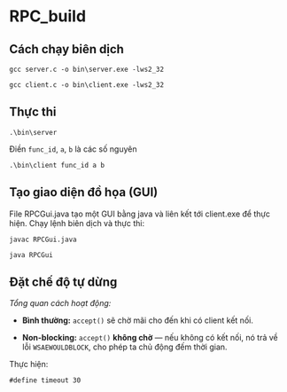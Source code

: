 # RPC_build
## Cách chạy biên dịch
```
gcc server.c -o bin\server.exe -lws2_32
```
```
gcc client.c -o bin\client.exe -lws2_32
```

## Thực thi
```
.\bin\server
```
Điền `func_id`, `a`, `b` là các số nguyên
```
.\bin\client func_id a b
```
## Tạo giao diện đồ họa (GUI)
File RPCGui.java tạo một GUI bằng java và liên kết tới client.exe để thực hiện.
Chạy lệnh biên dịch và thực thi:
```
javac RPCGui.java
```
```
java RPCGui
```
## Đặt chế độ tự dừng
*Tổng quan cách hoạt động:*
- **Bình thường:** `accept()` sẽ chờ mãi cho đến khi có client kết nối.

- **Non-blocking:** `accept()` **không chờ** — nếu không có kết nối, nó trả về lỗi `WSAEWOULDBLOCK`, cho phép ta chủ động đếm thời gian.

Thực hiện:
```
#define timeout 30
```